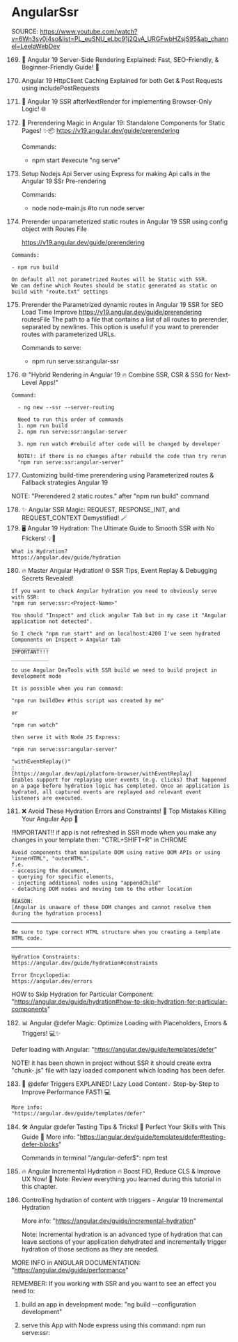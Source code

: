 # AngularSsr

SOURCE: https://www.youtube.com/watch?v=6Wn3sy0j4so&list=PL_euSNU_eLbc91j2QvA_URGFwbHZsjS95&ab_channel=LeelaWebDev

169. 🌟 Angular 19 Server-Side Rendering Explained: Fast, SEO-Friendly, & Beginner-Friendly Guide! 🚀
170. Angular 19 HttpClient Caching Explained for both Get & Post Requests using includePostRequests
171. 🚀 Angular 19 SSR afterNextRender for implementing Browser-Only Logic! 🌐
172. 🎯 Prerendering Magic in Angular 19: Standalone Components for Static Pages! ✨📦
     https://v19.angular.dev/guide/prerendering

     Commands:

     - npm start #execute "ng serve"

173. Setup Nodejs Api Server using Express for making Api calls in the Angular 19 SSr Pre-rendering

     Commands:

     - node node-main.js #to run node server

174. Prerender unparameterized static routes in Angular 19 SSR using config object with Routes File

     https://v19.angular.dev/guide/prerendering


    Commands:

    - npm run build

    On default all not parametrized Routes will be Static with SSR.
    We can define which Routes should be static generated as static on build with "route.txt" settings

175. Prerender the Parametrized dynamic routes in Angular 19 SSR for SEO Load Time Improve
     https://v19.angular.dev/guide/prerendering
     routesFile The path to a file that contains a list of all routes to prerender, separated by newlines. This option is useful if you want to prerender routes with parameterized URLs.

     Commands to serve:

     - npm run serve:ssr:angular-ssr

176. 🌐 "Hybrid Rendering in Angular 19 🔥 Combine SSR, CSR & SSG for Next-Level Apps!"


    Command:

      - ng new --ssr --server-routing

      Need to run this order of commands
      1. npm run build
      2. npm run serve:ssr:angular-server

      3. npm run watch #rebuild after code will be changed by developer

      NOTE!: if there is no changes after rebuild the code than try rerun
      "npm run serve:ssr:angular-server"

177. Customizing build-time prerendering using Parameterized routes & Fallback strategies Angular 19

NOTE: "Prerendered 2 static routes." after "npm run build" command

178. ✨ Angular SSR Magic: REQUEST, RESPONSE_INIT, and REQUEST_CONTEXT Demystified! 🪄
179. 🖥️ Angular 19 Hydration: The Ultimate Guide to Smooth SSR with No Flickers! 💡🚀


    What is Hydration?
    https://angular.dev/guide/hydration

180. 🔥 Master Angular Hydration! 🌐 SSR Tips, Event Replay & Debugging Secrets Revealed!


    If you want to check Angular hydration you need to obviously serve with SSR:
    "npm run serve:ssr:<Project-Name>"

    You should "Inspect" and click angular Tab but in my case it "Angular application not detected".

    So I check "npm run start" and on localhost:4200 I've seen hydrated Components on Inspect > Angular tab
    ____________
    IMPORTANT!!!
    ____________

    to use Angular DevTools with SSR build we need to build project in
    development mode

    It is possible when you run command:

    "npm run buildDev #this script was created by me"

    or

    "npm run watch"

    then serve it with Node JS Express:

    "npm run serve:ssr:angular-server"

    "withEventReplay()"
    :
    [https://angular.dev/api/platform-browser/withEventReplay]
    Enables support for replaying user events (e.g. clicks) that happened on a page before hydration logic has completed. Once an application is hydrated, all captured events are replayed and relevant event listeners are executed.

181. ❌ Avoid These Hydration Errors and Constraints! 🛑 Top Mistakes Killing Your Angular App 🚨

!!IMPORTANT!! if app is not refreshed in SSR mode when you make any changes in your template then: "CTRL+SHIFT+R" in CHROME

    Avoid components that manipulate DOM using native DOM APIs or using "innerHTML", "outerHTML".
    f.e.
    - accessing the document,
    - querying for specific elements,
    - injecting additional nodes using "appendChild"
    - detaching DOM nodes and moving tem to the other location

    REASON:
    [Angular is unaware of these DOM changes and cannot resolve them during the hydration process]

---

    Be sure to type correct HTML structure when you creating a template HTML code.

---

    Hydration Constraints:
    https://angular.dev/guide/hydration#constraints

    Error Encyclopedia:
    https://angular.dev/errors

HOW to Skip Hydration for Particular Component:
"https://angular.dev/guide/hydration#how-to-skip-hydration-for-particular-components"

182. 📊 Angular @defer Magic: Optimize Loading with Placeholders, Errors & Triggers! 💻✨

Defer loading with Angular:
"https://angular.dev/guide/templates/defer"

NOTE! it has been shown in project without SSR
it should create extra "chunk-<SOME-STRING>.js" file with lazy loaded component which loading has been defer.

183. 🎯 @defer Triggers EXPLAINED! Lazy Load Content💡 Step-by-Step to Improve Performance FAST! 💻


    More info:
    "https://angular.dev/guide/templates/defer"

184. 🛠️ Angular @defer Testing Tips & Tricks! 🎯 Perfect Your Skills with This Guide 🚀
     More info:
     "https://angular.dev/guide/templates/defer#testing-defer-blocks"

     Commands in terminal "/angular-defer$":
     npm test

185. 🔥 Angular Incremental Hydration 🔥 Boost FID, Reduce CLS & Improve UX Now! 🚀
     Note:
     Review everything you learned during this tutorial in this chapter.

186. Controlling hydration of content with triggers - Angular 19 Incremental Hydration

     More info:
     "https://angular.dev/guide/incremental-hydration"

     Note:
     Incremental hydration is an advanced type of hydration that can leave sections of your application dehydrated and incrementally trigger hydration of those sections as they are needed.

MORE INFO in ANGULAR DOCUMENTATION:
"https://angular.dev/guide/performance"

REMEMBER:
If you working with SSR and you want to see an effect you need to:

1. build an app in development mode:
   "ng build --configuration development"

2. serve this App with Node express using this command:
   npm run serve:ssr:<PROJECT-NAME>
